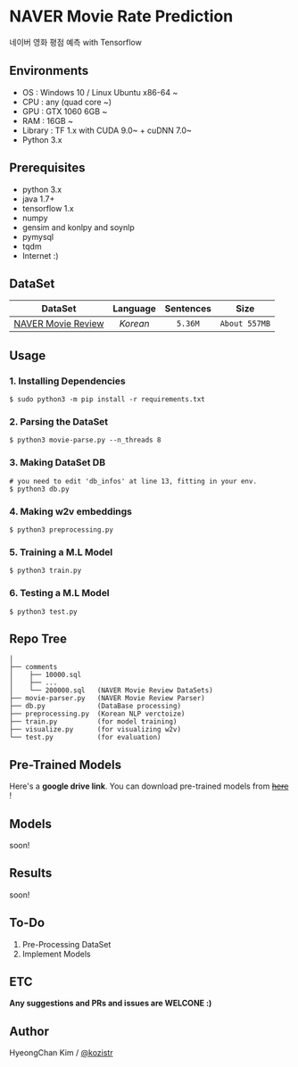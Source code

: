 # NAVER Movie Rate Prediction
네이버 영화 평점 예측 with Tensorflow

## Environments
* OS  : Windows 10 / Linux Ubuntu x86-64 ~
* CPU : any (quad core ~)
* GPU : GTX 1060 6GB ~
* RAM : 16GB ~
* Library : TF 1.x with CUDA 9.0~ + cuDNN 7.0~
* Python 3.x

## Prerequisites
* python 3.x
* java 1.7+
* tensorflow 1.x
* numpy
* gensim and konlpy and soynlp
* pymysql
* tqdm
* Internet :)

## DataSet

| DataSet  |  Language  | Sentences | Size |
|:---:|:---:|:---:|:---:|
| [NAVER Movie Review](http://movie.naver.com) | *Korean* | ```5.36M``` | ```About 557MB``` | 

## Usage
### 1. Installing Dependencies
    $ sudo python3 -m pip install -r requirements.txt
### 2. Parsing the DataSet
    $ python3 movie-parse.py --n_threads 8
### 3. Making DataSet DB
    # you need to edit 'db_infos' at line 13, fitting in your env.
    $ python3 db.py
### 4. Making w2v embeddings
    $ python3 preprocessing.py
### 5. Training a M.L Model
    $ python3 train.py
### 6. Testing a M.L Model
    $ python3 test.py

## Repo Tree
```
│
├── comments
│    ├── 10000.sql
│    ├── ...
│    └── 200000.sql   (NAVER Movie Review DataSets)
├── movie-parser.py   (NAVER Movie Review Parser)
├── db.py             (DataBase processing)
├── preprocessing.py  (Korean NLP verctoize)
├── train.py          (for model training)
├── visualize.py      (for visualizing w2v)
└── test.py           (for evaluation)
```

## Pre-Trained Models

Here's a **google drive link**. You can download pre-trained models from [~~here~~]() !

## Models

soon!

## Results

soon!

## To-Do
1. Pre-Processing DataSet
2. Implement Models

## ETC

**Any suggestions and PRs and issues are WELCONE :)**

## Author
HyeongChan Kim / [@kozistr](http://kozistr.tech)
